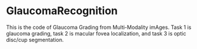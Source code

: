 # GlaucomaRecognition
This is the code of Glaucoma Grading from Multi-Modality imAges. Task 1 is glaucoma grading, task 2 is macular fovea localization, and task 3 is optic disc/cup segmentation.
